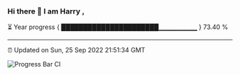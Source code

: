 ### Hi there 👋 I am Harry , 

⏳ Year progress { ██████████████████████▁▁▁▁▁▁▁▁ } 73.40 %

---

⏰ Updated on Sun, 25 Sep 2022 21:51:34 GMT

![Progress Bar CI](https://github.com/duykhang68/duykhang68/workflows/Progress%20Bar%20CI/badge.svg)
